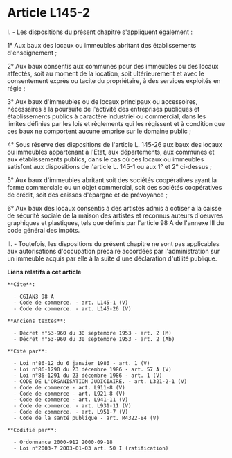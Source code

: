 # Article L145-2

I. - Les dispositions du présent chapitre s'appliquent également :

1° Aux baux des locaux ou immeubles abritant des établissements d'enseignement ;

2° Aux baux consentis aux communes pour des immeubles ou des locaux affectés, soit au moment de la location, soit
ultérieurement et avec le consentement exprès ou tacite du propriétaire, à des services exploités en régie ;

3° Aux baux d'immeubles ou de locaux principaux ou accessoires, nécessaires à la poursuite de l'activité des entreprises
publiques et établissements publics à caractère industriel ou commercial, dans les limites définies par les lois et
règlements qui les régissent et à condition que ces baux ne comportent aucune emprise sur le domaine public ;

4° Sous réserve des dispositions de l'article L. 145-26 aux baux des locaux ou immeubles appartenant à l'Etat, aux
départements, aux communes et aux établissements publics, dans le cas où ces locaux ou immeubles satisfont aux dispositions
de l'article L. 145-1 ou aux 1° et 2° ci-dessus ;

5° Aux baux d'immeubles abritant soit des sociétés coopératives ayant la forme commerciale ou un objet commercial, soit des
sociétés coopératives de crédit, soit des caisses d'épargne et de prévoyance ;

6° Aux baux des locaux consentis à des artistes admis à cotiser à la caisse de sécurité sociale de la maison des artistes et
reconnus auteurs d'oeuvres graphiques et plastiques, tels que définis par l'article 98 A de l'annexe III du code général des
impôts.

II. - Toutefois, les dispositions du présent chapitre ne sont pas applicables aux autorisations d'occupation précaire
accordées par l'administration sur un immeuble acquis par elle à la suite d'une déclaration d'utilité publique.

**Liens relatifs à cet article**

	**Cite**:

	  - CGIAN3 98 A
	  - Code de commerce. - art. L145-1 (V)
	  - Code de commerce. - art. L145-26 (V)

	**Anciens textes**:

	  - Décret n°53-960 du 30 septembre 1953 - art. 2 (M)
	  - Décret n°53-960 du 30 septembre 1953 - art. 2 (Ab)

	**Cité par**:

	  - Loi n°86-12 du 6 janvier 1986 - art. 1 (V)
	  - Loi n°86-1290 du 23 décembre 1986 - art. 57 A (V)
	  - Loi n°86-1291 du 23 décembre 1986 - art. 1 (V)
	  - CODE DE L'ORGANISATION JUDICIAIRE. - art. L321-2-1 (V)
	  - Code de commerce - art. L911-8 (V)
	  - Code de commerce - art. L921-8 (V)
	  - Code de commerce - art. L941-11 (V)
	  - Code de commerce. - art. L931-11 (V)
	  - Code de commerce. - art. L951-7 (V)
	  - Code de la santé publique - art. R4322-84 (V)

	**Codifié par**:

	  - Ordonnance 2000-912 2000-09-18
	  - Loi n°2003-7 2003-01-03 art. 50 I (ratification)
